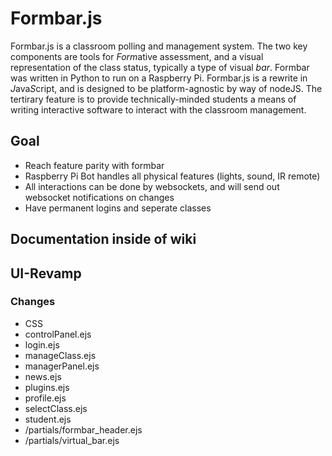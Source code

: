 # Formbar.js
Formbar.js is a classroom polling and management system. The two key components are tools for *Form*ative assessment, and a visual representation of the class status, typically a type of visual *bar*. Formbar was written in Python to run on a Raspberry Pi. Formbar.js is a rewrite in *J*ava*S*cript, and is designed to be platform-agnostic by way of nodeJS. The tertirary feature is to provide technically-minded students a means of writing interactive software to interact with the classroom management.

## Goal
- Reach feature parity with formbar
- Raspberry Pi Bot handles all physical features (lights, sound, IR remote)
- All interactions can be done by websockets, and will send out websocket notifications on changes
- Have permanent logins and seperate classes

## Documentation inside of wiki


## UI-Revamp
### Changes

- CSS
- controlPanel.ejs
- login.ejs
- manageClass.ejs
- managerPanel.ejs
- news.ejs
- plugins.ejs
- profile.ejs
- selectClass.ejs
- student.ejs
- /partials/formbar_header.ejs
- /partials/virtual_bar.ejs